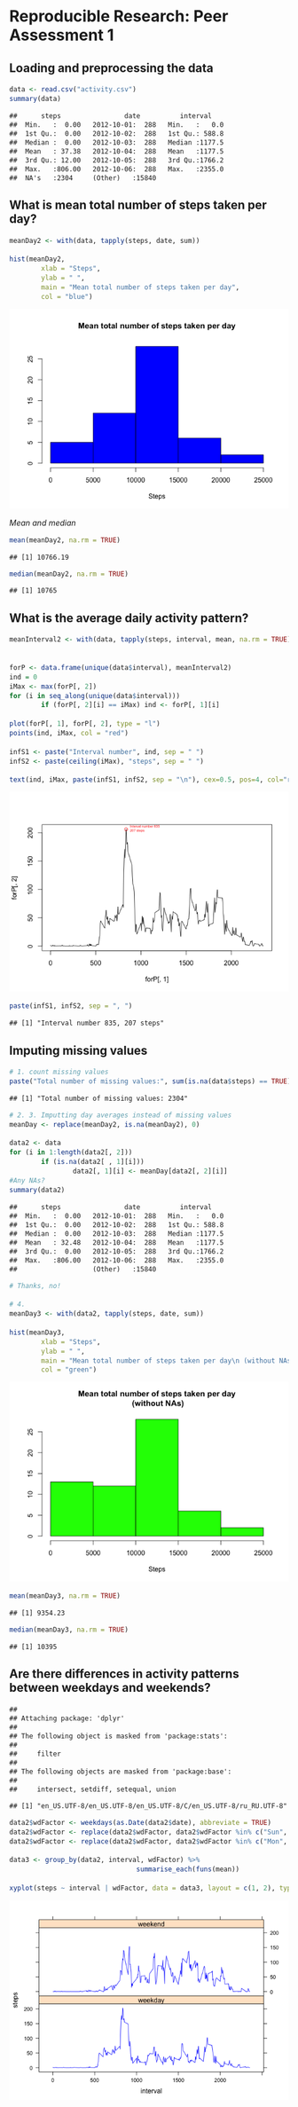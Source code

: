 # Reproducible Research: Peer Assessment 1


## Loading and preprocessing the data


```r
data <- read.csv("activity.csv")
summary(data)
```

```
##      steps                date          interval     
##  Min.   :  0.00   2012-10-01:  288   Min.   :   0.0  
##  1st Qu.:  0.00   2012-10-02:  288   1st Qu.: 588.8  
##  Median :  0.00   2012-10-03:  288   Median :1177.5  
##  Mean   : 37.38   2012-10-04:  288   Mean   :1177.5  
##  3rd Qu.: 12.00   2012-10-05:  288   3rd Qu.:1766.2  
##  Max.   :806.00   2012-10-06:  288   Max.   :2355.0  
##  NA's   :2304     (Other)   :15840
```


## What is mean total number of steps taken per day?


```r
meanDay2 <- with(data, tapply(steps, date, sum))

hist(meanDay2, 
        xlab = "Steps", 
        ylab = " ", 
        main = "Mean total number of steps taken per day",
        col = "blue")
```

![](./PA1_template_files/figure-html/unnamed-chunk-2-1.png) 

*Mean and median*

```r
mean(meanDay2, na.rm = TRUE)
```

```
## [1] 10766.19
```

```r
median(meanDay2, na.rm = TRUE)
```

```
## [1] 10765
```


## What is the average daily activity pattern?

```r
meanInterval2 <- with(data, tapply(steps, interval, mean, na.rm = TRUE))


forP <- data.frame(unique(data$interval), meanInterval2)
ind = 0
iMax <- max(forP[, 2]) 
for (i in seq_along(unique(data$interval)))
        if (forP[, 2][i] == iMax) ind <- forP[, 1][i]

plot(forP[, 1], forP[, 2], type = "l")
points(ind, iMax, col = "red")

infS1 <- paste("Interval number", ind, sep = " ")
infS2 <- paste(ceiling(iMax), "steps", sep = " ")
        
text(ind, iMax, paste(infS1, infS2, sep = "\n"), cex=0.5, pos=4, col="red")
```

![](./PA1_template_files/figure-html/unnamed-chunk-4-1.png) 

```r
paste(infS1, infS2, sep = ", ")
```

```
## [1] "Interval number 835, 207 steps"
```

## Imputing missing values


```r
# 1. count missing values
paste("Total number of missing values:", sum(is.na(data$steps) == TRUE), sep = " ")
```

```
## [1] "Total number of missing values: 2304"
```

```r
# 2. 3. Imputting day averages instead of missing values
meanDay <- replace(meanDay2, is.na(meanDay2), 0)

data2 <- data
for (i in 1:length(data2[, 2])) 
        if (is.na(data2[ , 1][i])) 
                data2[, 1][i] <- meanDay[data2[, 2][i]]
#Any NAs?
summary(data2)
```

```
##      steps                date          interval     
##  Min.   :  0.00   2012-10-01:  288   Min.   :   0.0  
##  1st Qu.:  0.00   2012-10-02:  288   1st Qu.: 588.8  
##  Median :  0.00   2012-10-03:  288   Median :1177.5  
##  Mean   : 32.48   2012-10-04:  288   Mean   :1177.5  
##  3rd Qu.:  0.00   2012-10-05:  288   3rd Qu.:1766.2  
##  Max.   :806.00   2012-10-06:  288   Max.   :2355.0  
##                   (Other)   :15840
```

```r
# Thanks, no!

# 4.
meanDay3 <- with(data2, tapply(steps, date, sum))

hist(meanDay3, 
        xlab = "Steps", 
        ylab = " ", 
        main = "Mean total number of steps taken per day\n (without NAs)",
        col = "green")
```

![](./PA1_template_files/figure-html/unnamed-chunk-5-1.png) 

```r
mean(meanDay3, na.rm = TRUE)
```

```
## [1] 9354.23
```

```r
median(meanDay3, na.rm = TRUE)
```

```
## [1] 10395
```

## Are there differences in activity patterns between weekdays and weekends?


```
## 
## Attaching package: 'dplyr'
## 
## The following object is masked from 'package:stats':
## 
##     filter
## 
## The following objects are masked from 'package:base':
## 
##     intersect, setdiff, setequal, union
```

```
## [1] "en_US.UTF-8/en_US.UTF-8/en_US.UTF-8/C/en_US.UTF-8/ru_RU.UTF-8"
```


```r
data2$wdFactor <- weekdays(as.Date(data2$date), abbreviate = TRUE)
data2$wdFactor <- replace(data2$wdFactor, data2$wdFactor %in% c("Sun", "Sat"), "weekend")
data2$wdFactor <- replace(data2$wdFactor, data2$wdFactor %in% c("Mon", "Tue", "Wed", "Thu", "Fri"), "weekday")

data3 <- group_by(data2, interval, wdFactor) %>%
                                summarise_each(funs(mean))

xyplot(steps ~ interval | wdFactor, data = data3, layout = c(1, 2), type = "l", col = "blue")
```

![](./PA1_template_files/figure-html/unnamed-chunk-7-1.png) 
